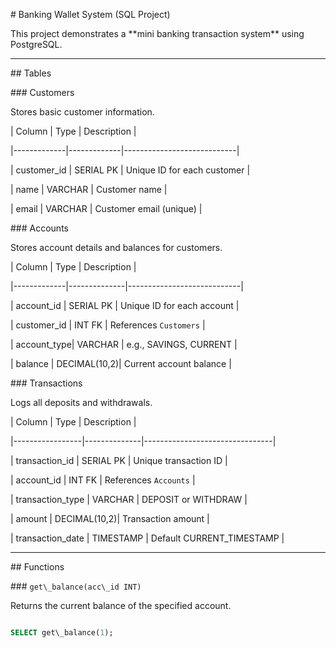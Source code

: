 \# Banking Wallet System (SQL Project)



This project demonstrates a \*\*mini banking transaction system\*\* using PostgreSQL.  





---



\## Tables



\### Customers

Stores basic customer information.



| Column       | Type         | Description                |

|-------------|-------------|----------------------------|

| customer\_id | SERIAL PK   | Unique ID for each customer |

| name        | VARCHAR     | Customer name              |

| email       | VARCHAR     | Customer email (unique)    |



\### Accounts

Stores account details and balances for customers.



| Column       | Type          | Description                |

|-------------|--------------|----------------------------|

| account\_id  | SERIAL PK    | Unique ID for each account |

| customer\_id | INT FK       | References `Customers`     |

| account\_type| VARCHAR      | e.g., SAVINGS, CURRENT     |

| balance     | DECIMAL(10,2)| Current account balance    |



\### Transactions

Logs all deposits and withdrawals.



| Column           | Type          | Description                    |

|-----------------|--------------|--------------------------------|

| transaction\_id   | SERIAL PK    | Unique transaction ID           |

| account\_id       | INT FK       | References `Accounts`           |

| transaction\_type | VARCHAR      | DEPOSIT or WITHDRAW             |

| amount           | DECIMAL(10,2)| Transaction amount              |

| transaction\_date | TIMESTAMP    | Default CURRENT\_TIMESTAMP       |



---



\## Functions



\### `get\_balance(acc\_id INT)`

Returns the current balance of the specified account.



```sql

SELECT get\_balance(1);




